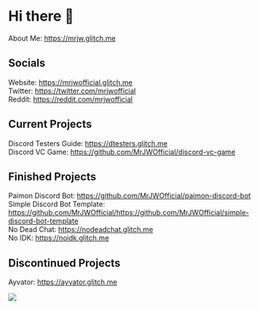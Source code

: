 # Hi there 👋
About Me: https://mrjw.glitch.me

## Socials 
Website: https://mrjwofficial.glitch.me <br />
Twitter: https://twitter.com/mrjwofficial <br />
Reddit: https://reddit.com/mrjwofficial <br />

## Current Projects
Discord Testers Guide: https://dtesters.glitch.me <br />
Discord VC Game: https://github.com/MrJWOfficial/discord-vc-game

## Finished Projects
Paimon Discord Bot: https://github.com/MrJWOfficial/paimon-discord-bot <br />
Simple Discord Bot Template: https://github.com/MrJWOfficial/https://github.com/MrJWOfficial/simple-discord-bot-template <br />
No Dead Chat: https://nodeadchat.glitch.me <br />
No IDK: https://noidk.glitch.me

## Discontinued Projects
Ayvator: https://ayvator.glitch.me

<img src="https://github-readme-stats.vercel.app/api?username=MrJWOfficial&&show_icons=true&title_color=ffffff&icon_color=bb2acf&text_color=daf7dc&bg_color=151515">
